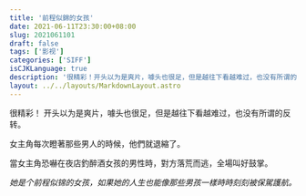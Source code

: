 ```yaml
---
title: '前程似錦的女孩'
date: 2021-06-11T23:30:00+08:00
slug: 2021061101
draft: false
tags: ['影视']
categories: ['SIFF']
isCJKLanguage: true
description: '很精彩！开头以为是爽片，噱头也很足，但是越往下看越难过，也没有所谓的反转。'
layout: ../../layouts/MarkdownLayout.astro
---
```


很精彩！
开头以为是爽片，噱头也很足，但是越往下看越难过，也没有所谓的反转。

女主角每次瞪著那些男人的時候，他們就退縮了。

當女主角恐嚇在夜店釣醉酒女孩的男性時，對方落荒而逃，全場叫好鼓掌。

*她是个前程似锦的女孩，如果她的人生也能像那些男孩一樣時時刻刻被保駕護航。*
